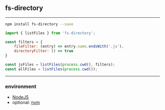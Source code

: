 ## fs-directory

---

```bash
npm install fs-directory --save
```

```javascript
import { listFiles } from 'fs-directory';

const filters = {
    fileFilter: (entry) => entry.name.endsWith('.js'),
    directoryFilter: () => true
}

const jsFiles = listFiles(process.cwd(), filters);
const allFiles = listFiles(process.cwd());
```

---

### environment

- [NodeJS](https://nodejs.org/en/)
- optional: [nvm](https://github.com/nvm-sh/nvm)

